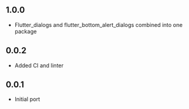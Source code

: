 ## 1.0.0
- Flutter_dialogs and flutter_bottom_alert_dialogs combined into one package

## 0.0.2

- Added CI and linter

## 0.0.1

- Initial port
